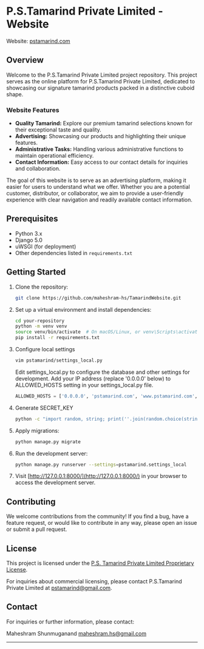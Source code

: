 # P.S.Tamarind Private Limited - Website

Website: [pstamarind.com](https://pstamarind.com)

## Overview

Welcome to the P.S.Tamarind Private Limited project repository. This project serves as the online platform for P.S.Tamarind Private Limited, dedicated to showcasing our signature tamarind products packed in a distinctive cuboid shape. 

### Website Features

- **Quality Tamarind:** Explore our premium tamarind selections known for their exceptional taste and quality.
- **Advertising:** Showcasing our products and highlighting their unique features.
- **Administrative Tasks:** Handling various administrative functions to maintain operational efficiency.
- **Contact Information:** Easy access to our contact details for inquiries and collaboration.

The goal of this website is to serve as an advertising platform, making it easier for users to understand what we offer. Whether you are a potential customer, distributor, or collaborator, we aim to provide a user-friendly experience with clear navigation and readily available contact information.

## Prerequisites

- Python 3.x
- Django 5.0
- uWSGI (for deployment)
- Other dependencies listed in `requirements.txt`

## Getting Started

1. Clone the repository:

    ```bash
    git clone https://github.com/maheshram-hs/TamarindWebsite.git
    ```

2. Set up a virtual environment and install dependencies:

    ```bash
    cd your-repository
    python -m venv venv
    source venv/bin/activate  # On macOS/Linux, or venv\Scripts\activate on Windows
    pip install -r requirements.txt
    ```
3. Configure local settings
   
    ```bash
    vim pstamarind/settings_local.py
    ```
    Edit settings_local.py to configure the database and other settings for development. Add your IP address (replace '0.0.0.0' below) to ALLOWED_HOSTS setting in your settings_local.py file.
   ```py
   ALLOWED_HOSTS = ['0.0.0.0', 'pstamarind.com', 'www.pstamarind.com', 'localhost']
   ```
   
5. Generate SECRET_KEY

   ```bash
   python -c "import random, string; print(''.join(random.choice(string.ascii_letters + string.digits + string.punctuation) for i in range(50)))" | cat > secret_key.txt
    ```

6. Apply migrations:

    ```bash
    python manage.py migrate
    ```

7. Run the development server:

    ```bash
    python manage.py runserver --settings=pstamarind.settings_local
    ```

8. Visit [http://127.0.0.1:8000/](http://127.0.0.1:8000/) in your browser to access the development server.

## Contributing

We welcome contributions from the community! If you find a bug, have a feature request, or would like to contribute in any way, please open an issue or submit a pull request.

## License

This project is licensed under the [P.S. Tamarind Private Limited Proprietary License](LICENSE).

For inquiries about commercial licensing, please contact P.S.Tamarind Private Limited at pstamarind@gmail.com.

## Contact

For inquiries or further information, please contact:

Maheshram Shunmuganand
maheshram.hs@gmail.com

---
